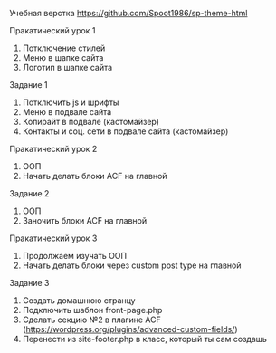 Учебная верстка
https://github.com/Spoot1986/sp-theme-html

Пракатический урок 1

1. Потключение стилей
2. Меню в шапке сайта
3. Логотип в шапке сайта


Задание 1
1. Потключить js и шрифты
2. Меню в подвале сайта
4. Копирайт в подвале (кастомайзер)
5. Контакты и соц. сети в подвале сайта (кастомайзер)


Пракатический урок 2
1. ООП
2. Начать делать блоки ACF на главной


Задание 2
1. ООП
2. Заночить блоки ACF на главной


Пракатический урок 3
1. Продолжаем изучать ООП
2. Начать делать блоки через custom post type на главной


Задание 3
1. Создать домашнюю странцу
2. Подключить шаблон front-page.php
3. Сделать секцию №2 в плагине ACF (https://wordpress.org/plugins/advanced-custom-fields/)
4. Перенести из site-footer.php в класс, который ты сам создашь
